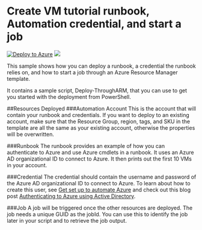# Create VM tutorial runbook, Automation credential, and start a job
[![Deploy to Azure](http://azuredeploy.net/deploybutton.png)](https://portal.azure.com/#create/Microsoft.Template/uri/https%3A%2F%2Fraw.githubusercontent.com%2FAzure%2Fazure-quickstart-templates%2Fmaster%2F101-automation-runbook-getvms%2Fazuredeploy.json) 
<a href="http://armviz.io/#/?load=https%3A%2F%2Fraw.githubusercontent.com%2FAzure%2Fazure-quickstart-templates%2Fmaster%2F101-automation-runbook-getvms%2Fazuredeploy.json" target="_blank">
    <img src="http://armviz.io/visualizebutton.png"/>
</a>

This sample shows how you can deploy a runbook, a credential the runbook relies on, and how to start a job through an Azure Resource Manager template. 

It contains a sample script, Deploy-ThroughARM, that you can use to get you started with the deployment from PowerShell. 

##Resources Deployed
###Automation Account
This is the account that will contain your runbook and credentials. If you want to deploy to an existing account, make sure that the Resource Group, region, tags, and SKU in the template are all the same as your existing account, otherwise the properties will be overwritten. 

###Runbook
The runbook provides an example of how you can authenticate to Azure and use Azure cmdlets in a runbook. It uses an Azure AD organizational ID to connect to Azure. It then prints out the first 10 VMs in your account.

###Credential
The credential should contain the username and password of the Azure AD organizational ID to connect to Azure.  To learn about how to create this user, see [Get set up to automate Azure]("http://aka.ms/getsetuptoautomate") and check out this blog post [Authenticating to Azure using Active Directory]("http://azure.microsoft.com/blog/2014/08/27/azure-automation-authenticating-to-azure-using-azure-active-directory/").  

###Job
A job will be triggered once the other resources are deployed.  The job needs a unique GUID as the jobId.  You can use this to identify the job later in your script and to retrieve the job output.  
